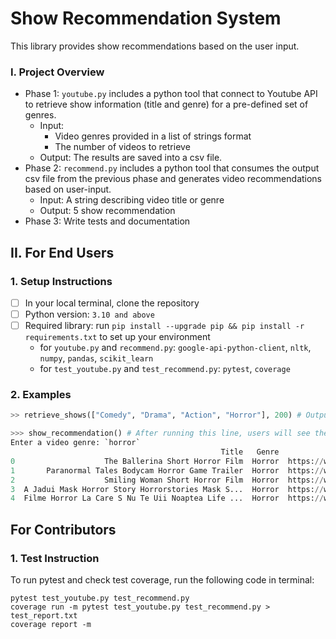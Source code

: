 # Show Recommendation System
This library provides show recommendations based on the user input. 

### I. Project Overview
* Phase 1: `youtube.py` includes a python tool that connect to Youtube API to retrieve show information (title and genre) for a pre-defined set of genres. 
    * Input: 
        * Video genres provided in a list of strings format
        * The number of videos to retrieve 
    * Output: The results are saved into a csv file. 
* Phase 2: `recommend.py` includes a python tool that consumes the output csv file from the previous phase and generates video recommendations based on user-input. 
    * Input: A string describing video title or genre
    * Output: 5 show recommendation
* Phase 3: Write tests and documentation

## II. For End Users
### 1. Setup Instructions
- [ ] In your local terminal, clone the repository
- [ ] Python version: `3.10 and above`
- [ ] Required library: run `pip install --upgrade pip && pip install -r requirements.txt` to set up your environment
    * for `youtube.py` and `recommend.py`: `google-api-python-client`,  `nltk`, `numpy`, `pandas`, `scikit_learn` 
    * for `test_youtube.py` and `test_recommend.py`: `pytest`, `coverage`


### 2. Examples
```python
>> retrieve_shows(["Comedy", "Drama", "Action", "Horror"], 200) # Output is a csv file

>>> show_recommendation() # After running this line, users will see the following prompt where they are instructed to enter video information after the colon. 
Enter a video genre: `horror`
                                               Title   Genre                                          URL
0                    The Ballerina Short Horror Film  Horror  https://www.youtube.com/watch?v=sTtmpFIaFqc
1       Paranormal Tales Bodycam Horror Game Trailer  Horror  https://www.youtube.com/watch?v=m-Pimp8vuXE
2                    Smiling Woman Short Horror Film  Horror  https://www.youtube.com/watch?v=mBYGUn6Q7tQ
3  A Jadui Mask Horror Story Horrorstories Mask S...  Horror  https://www.youtube.com/watch?v=ObiUJjzL6hM
4  Filme Horror La Care S Nu Te Uii Noaptea Life ...  Horror  https://www.youtube.com/watch?v=PAXnTLvXOTU

```

## For Contributors
### 1. Test Instruction

To run pytest and check test coverage, run the following code in terminal: 
```
pytest test_youtube.py test_recommend.py
coverage run -m pytest test_youtube.py test_recommend.py > test_report.txt
coverage report -m
```

